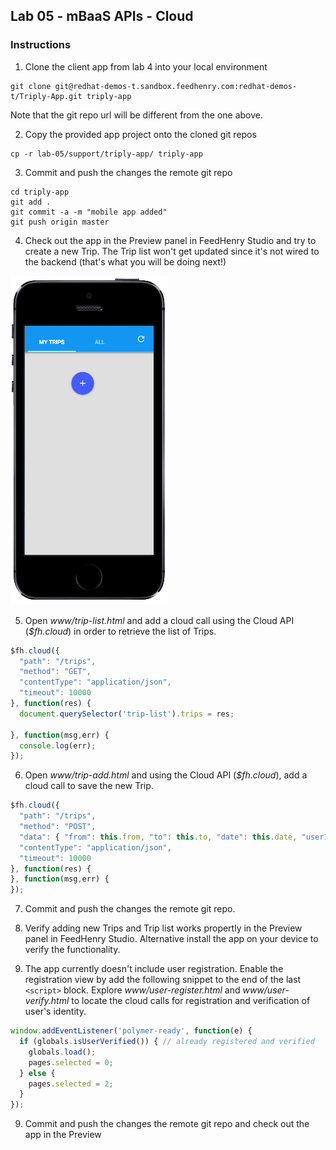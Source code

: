 ## Lab 05 - mBaaS APIs - Cloud

### Instructions

1. Clone the client app from lab 4 into your local environment

  ```shell
  git clone git@redhat-demos-t.sandbox.feedhenry.com:redhat-demos-t/Triply-App.git triply-app
  ```

Note that the git repo url will be different from the one above.

2. Copy the provided app project onto the cloned git repos

  ```shell
  cp -r lab-05/support/triply-app/ triply-app
  ```

3. Commit and push the changes the remote git repo

  ```shell
  cd triply-app
  git add .
  git commit -a -m "mobile app added"
  git push origin master
  ```

4. Check out the app in the Preview panel in FeedHenry Studio and try to create a new Trip. The Trip list won't get updated since it's not wired to the backend (that's what you will be doing next!)

![Triply App](https://raw.githubusercontent.com/rhnordics/feedhenry-training/master/images/preview-trips-empty.png?token=ABHtlpcjzQ2gFj5kgppNLho2OMqANTmBks5VbrA7wA%3D%3D)


5. Open *www/trip-list.html* and add a cloud call using the Cloud API (*$fh.cloud*) in order to retrieve the list of Trips.

  ```javascript
  $fh.cloud({
    "path": "/trips",
    "method": "GET",
    "contentType": "application/json",
    "timeout": 10000
  }, function(res) {
    document.querySelector('trip-list').trips = res;

  }, function(msg,err) {
    console.log(err);
  });
  ```

6. Open *www/trip-add.html* and using the Cloud API (*$fh.cloud*), add a cloud call to save the new Trip.

  ```javascript
  $fh.cloud({
    "path": "/trips",
    "method": "POST",
    "data": { "from": this.from, "to": this.to, "date": this.date, "userId": this.$.globals.values.user.id, "userName": this.$.globals.values.user.name },
    "contentType": "application/json",
    "timeout": 10000
  }, function(res) {
  }, function(msg,err) {
  });
  ```

7. Commit and push the changes the remote git repo.

8. Verify adding new Trips and Trip list works propertly in the Preview panel in FeedHenry Studio. Alternative install the app on your device to verify the functionality.

9. The app currently doesn't include user registration. Enable the registration view by add the following snippet to the end of the last ```<script>``` block. Explore *www/user-register.html* and *www/user-verify.html* to locate the cloud calls for registration and verification of user's identity.

  ```javascript
  window.addEventListener('polymer-ready', function(e) {
    if (globals.isUserVerified()) { // already registered and verified
      globals.load();
      pages.selected = 0;
    } else {
      pages.selected = 2;
    }
  });
  ```

9. Commit and push the changes the remote git repo and check out the app in the Preview 
